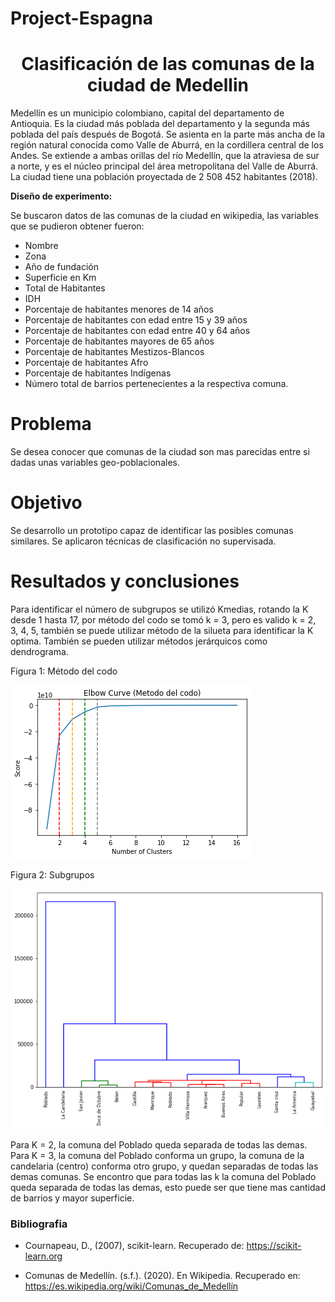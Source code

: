 # Project-Espagna
# <center> Clasificación de las comunas de la ciudad de Medellin

Medellín es un municipio colombiano, capital del departamento de Antioquia. Es la ciudad más poblada del departamento y la segunda más poblada del país después de Bogotá. Se asienta en la parte más ancha de la región natural conocida como Valle de Aburrá, en la cordillera central de los Andes. Se extiende a ambas orillas del río Medellín, que la atraviesa de sur a norte, y es el núcleo principal del área metropolitana del Valle de Aburrá. La ciudad tiene una población proyectada de 2 508 452 habitantes (2018).

**Diseño de experimento:**

Se buscaron datos de las comunas de la ciudad en wikipedia, las variables que se pudieron obtener fueron:

* Nombre
* Zona
* Año de fundación
* Superficie en Km
* Total de Habitantes
* IDH
* Porcentaje de habitantes menores de 14 años
* Porcentaje de habitantes con edad entre 15 y 39 años
* Porcentaje de habitantes con edad entre 40 y 64 años
* Porcentaje de habitantes mayores de 65 años
* Porcentaje de habitantes Mestizos-Blancos
* Porcentaje de habitantes Afro
* Porcentaje de habitantes Indígenas
* Número total de barrios pertenecientes a la respectiva comuna.

# Problema

Se desea conocer que comunas de la ciudad son mas parecidas entre si dadas unas variables geo-poblacionales.

# Objetivo

Se desarrollo un prototipo capaz de identificar las posibles comunas similares. Se aplicaron técnicas de clasificación no supervisada.

# Resultados y conclusiones

Para identificar el número de subgrupos se utilizó Kmedias, rotando la K desde 1 hasta 17, por método del codo se tomó k = 3, pero es valido k = 2, 3, 4, 5, también se puede utilizar método de la silueta para identificar la K optima. También se pueden utilizar métodos jerárquicos como dendrograma.

Figura 1: Método del codo

![alt text](https://github.com/oecorrechag/Proyecto-Barcelona-Comunas/blob/master/codo.png)

Figura 2: Subgrupos

![alt text](https://github.com/oecorrechag/Proyecto-Barcelona-Comunas/blob/master/dendro.png)

Para K = 2, la comuna del Poblado queda separada de todas las demas.
Para K = 3, la comuna del Poblado conforma un grupo, la comuna de la candelaria (centro) conforma otro grupo, y quedan separadas de todas las demas comunas.
Se encontro que para todas las k la comuna del Poblado queda separada de todas las demas, esto puede ser que tiene mas cantidad de barrios y  mayor superficie. 

### Bibliografia

* Cournapeau, D., (2007), scikit-learn. Recuperado de: https://scikit-learn.org

* Comunas de Medellín. (s.f.). (2020). En Wikipedia. Recuperado en: https://es.wikipedia.org/wiki/Comunas_de_Medellín